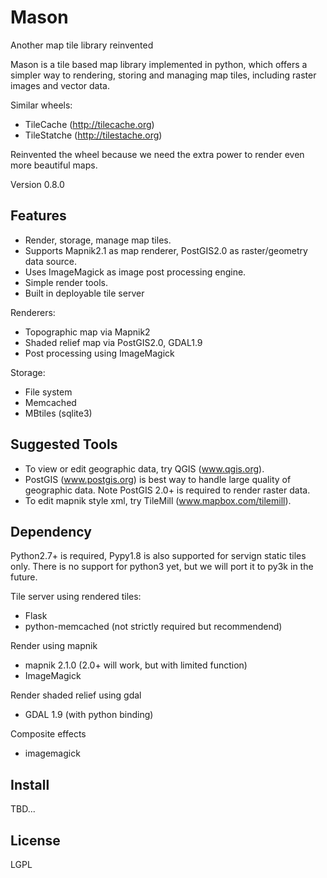 Mason
=====

Another map tile library reinvented

Mason is a tile based map library implemented in python, which offers
a simpler way to rendering, storing and managing map tiles, including
raster images and vector data.

Similar wheels:
*  TileCache (http://tilecache.org)
*  TileStatche (http://tilestache.org)

Reinvented the wheel because we need the extra power to render even more beautiful maps.

Version 0.8.0

Features
--------
* Render, storage, manage map tiles.
* Supports Mapnik2.1 as map renderer, PostGIS2.0 as raster/geometry data source.
* Uses ImageMagick as image post processing engine.
* Simple render tools.
* Built in deployable tile server

Renderers:
* Topographic map via Mapnik2
* Shaded relief map via PostGIS2.0, GDAL1.9
* Post processing using ImageMagick

Storage:
* File system
* Memcached
* MBtiles (sqlite3)

Suggested Tools
---------------
* To view or edit geographic data, try QGIS (www.qgis.org).
* PostGIS (www.postgis.org) is best way to handle large quality of geographic data.
  Note PostGIS 2.0+ is required to render raster data.
* To edit mapnik style xml, try TileMill (www.mapbox.com/tilemill).  

Dependency
----------
Python2.7+ is required, Pypy1.8 is also supported for servign static tiles only.
There is no support for python3 yet, but we will port it to py3k in the future.

Tile server using rendered tiles:
- Flask
- python-memcached (not strictly required but recommendend)

Render using mapnik
- mapnik 2.1.0 (2.0+ will work, but with limited function)
- ImageMagick
  
Render shaded relief using gdal
- GDAL 1.9 (with python binding)
  
Composite effects
- imagemagick

Install
-------
TBD...

License
-------
LGPL

